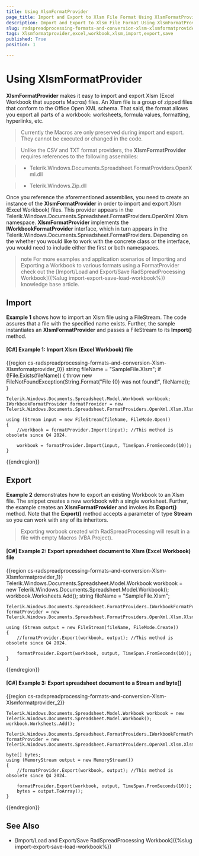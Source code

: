 ```yaml
---
title: Using XlsmFormatProvider
page_title: Import and Export to Xlsm File Format Using XlsmFormatProvider
description: Import and Export to Xlsm File Format Using XlsmFormatProvider
slug: radspreadprocessing-formats-and-conversion-xlsm-xlsmformatprovider
tags: Xlsmformatprovider,excel,workbook,xlsm,import,export,save
published: True
position: 1

---
```


# Using XlsmFormatProvider


__XlsmFormatProvider__ makes it easy to import and export Xlsm (Excel Workbook that supports Macros) files. An Xlsm file is a group of zipped files that conform to the Office Open XML schema. That said, the format allows you export all parts of a workbook: worksheets, formula values, formatting, hyperlinks, etc.

> Currently the Macros are only preserved during import and export. They cannot be executed or changed in the code.

>Unlike the CSV and TXT format providers, the __XlsmFormatProvider__ requires references to the following assemblies:


>* Telerik.Windows.Documents.Spreadsheet.FormatProviders.OpenXml.dll


>* Telerik.Windows.Zip.dll


Once you reference the aforementioned assemblies, you need to create an instance of the __XlsmFormatProvider__ in order to import and export Xlsm (Excel Workbook) files. This provider appears in the Telerik.Windows.Documents.Spreadsheet.FormatProviders.OpenXml.Xlsm namespace. __XlsmFormatProvider__ implements the __IWorkbookFormatProvider__ interface, which in turn appears in the Telerik.Windows.Documents.Spreadsheet.FormatProviders. Depending on the whether you would like to work with the concrete class or the interface, you would need to include either the first or both namespaces.

>note For more examples and application scenarios of Importing and Exporting a Workbook to various formats using a FormatProvider check out the [Import/Load and Export/Save RadSpreadProcessing Workbook]({%slug import-export-save-load-workbook%}) knowledge base article.


## Import

__Example 1__ shows how to import an Xlsm file using a FileStream. The code assures that a file with the specified name exists. Further, the sample instantiates an __XlsmFormatProvider__ and passes a FileStream to its __Import()__ method.
        

#### __[C#] Example 1: Import Xlsm (Excel Workbook) file__

{{region cs-radspreadprocessing-formats-and-conversion-Xlsm-Xlsmformatprovider_0}}
    string fileName = "SampleFile.Xlsm";
    if (!File.Exists(fileName))
    {
        throw new FileNotFoundException(String.Format("File {0} was not found!", fileName));
    }


    Telerik.Windows.Documents.Spreadsheet.Model.Workbook workbook;
    IWorkbookFormatProvider formatProvider = new Telerik.Windows.Documents.Spreadsheet.FormatProviders.OpenXml.Xlsm.XlsmFormatProvider();

    using (Stream input = new FileStream(fileName, FileMode.Open))
    {
        //workbook = formatProvider.Import(input); //This method is obsolete since Q4 2024.

        workbook = formatProvider.Import(input, TimeSpan.FromSeconds(10));
    }

{{endregion}}

## Export

__Example 2__ demonstrates how to export an existing Workbook to an Xlsm file. The snippet creates a new workbook with a single worksheet. Further, the example creates an __XlsmFormatProvider__ and invokes its __Export()__ method. Note that the __Export()__ method accepts a parameter of type __Stream__ so you can work with any of its inheritors.

>Exporting worbook created with RadSpreadProcessing will result in a file with empty Macros (VBA Project).

#### __[C#] Example 2: Export spreadsheet document to Xlsm (Excel Workbook) file__

{{region cs-radspreadprocessing-formats-and-conversion-Xlsm-Xlsmformatprovider_1}}
    Telerik.Windows.Documents.Spreadsheet.Model.Workbook workbook = new Telerik.Windows.Documents.Spreadsheet.Model.Workbook();
    workbook.Worksheets.Add();
    string fileName = "SampleFile.Xlsm";


    Telerik.Windows.Documents.Spreadsheet.FormatProviders.IWorkbookFormatProvider formatProvider = new Telerik.Windows.Documents.Spreadsheet.FormatProviders.OpenXml.Xlsm.XlsmFormatProvider();

    using (Stream output = new FileStream(fileName, FileMode.Create))
    {
        //formatProvider.Export(workbook, output); //This method is obsolete since Q4 2024.

        formatProvider.Export(workbook, output, TimeSpan.FromSeconds(10));
    }


{{endregion}}


#### __[C#] Example 3: Export spreadsheet document to a Stream and byte[]__

{{region cs-radspreadprocessing-formats-and-conversion-Xlsm-Xlsmformatprovider_2}}

    Telerik.Windows.Documents.Spreadsheet.Model.Workbook workbook = new Telerik.Windows.Documents.Spreadsheet.Model.Workbook();
    workbook.Worksheets.Add();

    Telerik.Windows.Documents.Spreadsheet.FormatProviders.IWorkbookFormatProvider formatProvider = new Telerik.Windows.Documents.Spreadsheet.FormatProviders.OpenXml.Xlsm.XlsmFormatProvider();

    byte[] bytes;
    using (MemoryStream output = new MemoryStream())
    {
        //formatProvider.Export(workbook, output); //This method is obsolete since Q4 2024.

        formatProvider.Export(workbook, output, TimeSpan.FromSeconds(10));
        bytes = output.ToArray();
    }

{{endregion}} 

## See Also

* [Import/Load and Export/Save RadSpreadProcessing Workbook]({%slug import-export-save-load-workbook%})